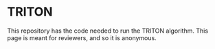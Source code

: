 # TRITON
This repository has the code needed to run the TRITON algorithm. This page is meant for reviewers, and so it is anonymous.
